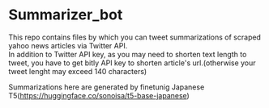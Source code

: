 # Summarizer_bot
This repo contains files by which you can tweet summarizations of scraped yahoo news articles via Twitter API.  
In addition to Twitter API key, as you may need to shorten text length to tweet,   you have to get bitly API key to shorten article's url.(otherwise your tweet lenght may exceed 140 characters)


Summarizations here are generated by finetunig Japanese T5(https://huggingface.co/sonoisa/t5-base-japanese)
